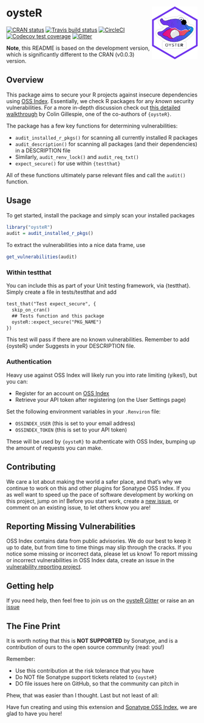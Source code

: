 
<!-- README.md is generated from README.Rmd. Please edit that file -->

# oysteR <a href="https://github.com/sonatype-nexus-community/oysteR"><img src="man/figures/logo.png" align="right" height="138.5" /></a>

[![CRAN
status](https://www.r-pkg.org/badges/version/oysteR)](https://CRAN.R-project.org/package=oysteR)
[![Travis build
status](https://travis-ci.org/sonatype-nexus-community/oysteR.svg?branch=master)](https://travis-ci.org/sonatype-nexus-community/oysteR)
[![CircleCI](https://circleci.com/gh/sonatype-nexus-community/oysteR.svg?style=shield)](https://circleci.com/gh/sonatype-nexus-community/oysteR)
[![Codecov test
coverage](https://codecov.io/gh/sonatype-nexus-community/oysteR/branch/master/graph/badge.svg)](https://codecov.io/gh/sonatype-nexus-community/oysteR?branch=master)
[![Gitter](https://badges.gitter.im/sonatype-nexus-community/oysteR.svg)](https://gitter.im/sonatype-nexus-community/oysteR?utm_source=badge&utm_medium=badge&utm_campaign=pr-badge)

**Note**, this README is based on the development version, which is
significantly different to the CRAN (v0.0.3) version.

## Overview

This package aims to secure your R projects against insecure
dependencies using [OSS Index](https://ossindex.sonatype.org/).
Essentially, we check R packages for any *known* security
vulnerabilities. For a more in-depth discussion check out [this detailed
walkthrough](https://www.jumpingrivers.com/blog/r-package-vulnerabilities-security/)
by Colin Gillespie, one of the co-authors of `{oysteR}`.

The package has a few key functions for determining vulnerabilities:

  - `audit_installed_r_pkgs()` for scanning all currently installed R
    packages
  - `audit_description()` for scanning all packages (and their
    dependencies) in a DESCRIPTION file
  - Similarly, `audit_renv_lock()` and `audit_req_txt()`
  - `expect_secure()` for use within `{testthat}`

All of these functions ultimately parse relevant files and call the
`audit()` function.

## Usage

To get started, install the package and simply scan your installed
packages

``` r
library("oysteR")
audit = audit_installed_r_pkgs()
```

To extract the vulnerabilities into a nice data frame, use

``` r
get_vulnerabilities(audit)
```

### Within testthat

You can include this as part of your Unit testing framework, via
{testthat}. Simply create a file in tests/testthat and add

    test_that("Test expect_secure", {
      skip_on_cran()
      ## Tests function and this package
      oysteR::expect_secure("PKG_NAME")
    })

This test will pass if there are no known vulnerabilities. Remember to
add {oysteR} under Suggests in your DESCRIPTION file.

### Authentication

Heavy use against OSS Index will likely run you into rate limiting
(yikes\!), but you can:

  - Register for an account on [OSS
    Index](https://ossindex.sonatype.org/)
  - Retrieve your API token after registering (on the User Settings
    page)

Set the following environment variables in your `.Renviron` file:

  - `OSSINDEX_USER` (this is set to your email address)
  - `OSSINDEX_TOKEN` (this is set to your API token)

These will be used by `{oysteR}` to authenticate with OSS Index, bumping
up the amount of requests you can make.

## Contributing

We care a lot about making the world a safer place, and that’s why we
continue to work on this and other plugins for Sonatype OSS Index. If
you as well want to speed up the pace of software development by working
on this project, jump on in\! Before you start work, create a [new
issue](https://github.com/sonatype-nexus-community/oysteR/issues), or
comment on an existing issue, to let others know you are\!

## Reporting Missing Vulnerabilities

OSS Index contains data from public advisories. We do our best to keep
it up to date, but from time to time things may slip through the cracks.
If you notice some missing or incorrect data, please let us know\! To
report missing or incorrect vulnerabilities in OSS Index data, create an
issue in the [vulnerability reporting
project](https://github.com/OSSIndex/vulns).

## Getting help

If you need help, then feel free to join us on the [oysteR
Gitter](https://gitter.im/sonatype-nexus-community/oysteR) or raise an
an [issue](https://github.com/sonatype-nexus-community/oysteR/issues)

## The Fine Print

It is worth noting that this is **NOT SUPPORTED** by Sonatype, and is a
contribution of ours to the open source community (read: you\!)

Remember:

  - Use this contribution at the risk tolerance that you have
  - Do NOT file Sonatype support tickets related to `{oysteR}`
  - DO file issues here on GitHub, so that the community can pitch in

Phew, that was easier than I thought. Last but not least of all:

Have fun creating and using this extension and [Sonatype OSS
Index](https://ossindex.sonatype.org/), we are glad to have you here\!
